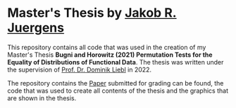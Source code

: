 # Master's Thesis by [Jakob R. Juergens](https://jakobjuergens.com)

This repository contains all code that was used in the creation of my Master's Thesis **Bugni and Horowitz (2021) Permutation Tests for the Equality of Distributions of Functional Data**.
The thesis was written under the supervision of [Prof. Dr. Dominik Liebl](https://www.dliebl.com/) in 2022.

The repository contains the [Paper](LaTeX/master_thesis.pdf) submitted for grading can be found, the code that was used to create all contents of the thesis and the graphics that are shown in the thesis.
